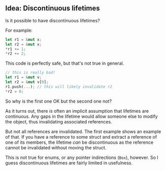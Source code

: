 ## Idea: Discontinuous lifetimes

Is it possible to have discontinuous lifetimes?

For example:

```rust
let r1 = &mut x;
let r2 = &mut x;
*r1 += 1;
*r2 += 2;
```

This code is perfectly safe, but that's not true in general.

```rust
// this is really bad!
let r1 = &mut v;
let r2 = &mut v[0];
r1.push(...); // this will likely invalidate r2
*r2 = 0;
```

So why is the first one OK but the second one not?

As it turns out, there *is* often an implicit assumption that lifetimes are continuous.  Any gaps in the lifetime would allow someone else to modify the object, thus invalidating associated references.

But not all references are invalidated.  The first example shows an example of that.  If you have a reference to some struct and extract a reference of one of its members, the lifetime *can* be discontinuous as the reference cannot be invalidated without moving the struct.

This is not true for enums, or any pointer indirections (`Box`), however.  So I guess discontinuous lifetimes are fairly limited in usefulness.
